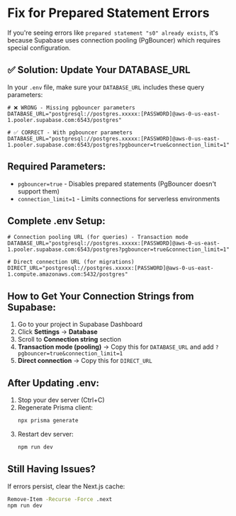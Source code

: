 # Fix for Prepared Statement Errors

If you're seeing errors like `prepared statement "s0" already exists`, it's because Supabase uses connection pooling (PgBouncer) which requires special configuration.

## ✅ Solution: Update Your DATABASE_URL

In your `.env` file, make sure your `DATABASE_URL` includes these query parameters:

```env
# ❌ WRONG - Missing pgbouncer parameters
DATABASE_URL="postgresql://postgres.xxxxx:[PASSWORD]@aws-0-us-east-1.pooler.supabase.com:6543/postgres"

# ✅ CORRECT - With pgbouncer parameters
DATABASE_URL="postgresql://postgres.xxxxx:[PASSWORD]@aws-0-us-east-1.pooler.supabase.com:6543/postgres?pgbouncer=true&connection_limit=1"
```

## Required Parameters:

- `pgbouncer=true` - Disables prepared statements (PgBouncer doesn't support them)
- `connection_limit=1` - Limits connections for serverless environments

## Complete .env Setup:

```env
# Connection pooling URL (for queries) - Transaction mode
DATABASE_URL="postgresql://postgres.xxxxx:[PASSWORD]@aws-0-us-east-1.pooler.supabase.com:6543/postgres?pgbouncer=true&connection_limit=1"

# Direct connection URL (for migrations)
DIRECT_URL="postgresql://postgres.xxxxx:[PASSWORD]@aws-0-us-east-1.compute.amazonaws.com:5432/postgres"
```

## How to Get Your Connection Strings from Supabase:

1. Go to your project in Supabase Dashboard
2. Click **Settings** → **Database**
3. Scroll to **Connection string** section
4. **Transaction mode (pooling)** → Copy this for `DATABASE_URL` and add `?pgbouncer=true&connection_limit=1`
5. **Direct connection** → Copy this for `DIRECT_URL`

## After Updating .env:

1. Stop your dev server (Ctrl+C)
2. Regenerate Prisma client:
   ```bash
   npx prisma generate
   ```
3. Restart dev server:
   ```bash
   npm run dev
   ```

## Still Having Issues?

If errors persist, clear the Next.js cache:
```bash
Remove-Item -Recurse -Force .next
npm run dev
```
